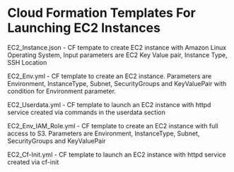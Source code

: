 # Cloud Formation Templates For Launching EC2 Instances
EC2_Instance.json - CF tempate to create EC2 instance with Amazon Linux Operating System, Input parameters are EC2 Key Value pair, Instance Type, SSH Location

EC2_Env.yml - CF template to create an EC2 instance. Parameters are Environment, InstanceType, Subnet, SecurityGroups and KeyValuePair with condition for Environment parameter.

EC2_Userdata.yml - CF template to launch an EC2 instance with httpd service created via commands in the userdata section

EC2_Env_IAM_Role.yml - CF template to create an EC2 instance with full access to S3. Parameters are Environment, InstanceType, Subnet, SecurityGroups and KeyValuePair

EC2_Cf-Init.yml - CF template to launch an EC2 instance with httpd service created via cf-init
